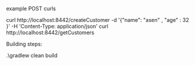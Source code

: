 example POST curls

curl http://localhost:8442/createCustomer -d '{"name": "asen" , "age" : 32 }' -H 'Content-Type: application/json'
curl http://localhost:8442/getCustomers


Building steps: 

.\gradlew clean build
